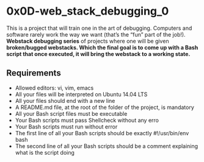 # 0x0D-web_stack_debugging_0
<p>This is a project that will train one  in the art of debugging. Computers and software rarely work the way we want (that’s the “fun” part of the job!). <b>Webstack debugging series</b> of projects where one will be given <b>broken/bugged webstacks. Which the final goal is to come up with a Bash script that once executed, it will bring the webstack to a working state.</b></p>

## Requirements
* Allowed editors: vi, vim, emacs
* All your files will be interpreted on Ubuntu 14.04 LTS
* All your files should end with a new line
* A README.md file, at the root of the folder of the project, is mandatory
* All your Bash script files must be executable
* Your Bash scripts must pass Shellcheck without any erro
* Your Bash scripts must run without error
* The first line of all your Bash scripts should be exactly #!/usr/bin/env bash
* The second line of all your Bash scripts should be a comment explaining what is the script doing
